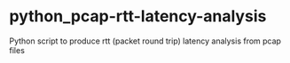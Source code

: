 # python_pcap-rtt-latency-analysis
Python script to produce rtt (packet round trip) latency analysis from pcap files
